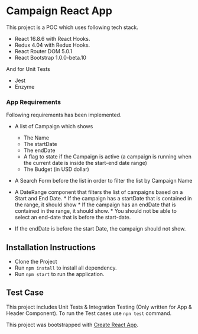 # Campaign React App

This project is a POC which uses following tech stack.
- React 16.8.6 with React Hooks.
- Redux 4.04 with Redux Hooks.
- React Router DOM 5.0.1
- React Bootstrap 1.0.0-beta.10

And for Unit Tests
- Jest
- Enzyme

### App Requirements
Following requirements has been implemented. 
- A list of Campaign which shows
    
    * The Name
    * The startDate
    * The endDate
    * A flag to state if the Campaign is active (a campaign is running when the current date is inside the start-end date range)
    * The Budget (in USD dollar)
- A Search Form before the list in order to filter the list by Campaign Name
- A DateRange component that filters the list of campaigns based on a Start and End Date.
        * If the campaign has a startDate that is contained in the range, it should show
        * If the campaign has an endDate that is contained in the range, it should show.
        * You should not be able to select an end-date that is before the start-date.

- If the endDate is before the start Date, the campaign should not show.

## Installation Instructions

- Clone the Project
- Run `npm install` to install all dependency.
- Run `npm start` to run the application.

## Test Case

This project includes Unit Tests & Integration Testing (Only written for App & Header Component). To run the Test cases use `npn test` command.

This project was bootstrapped with [Create React App](https://github.com/facebook/create-react-app).
